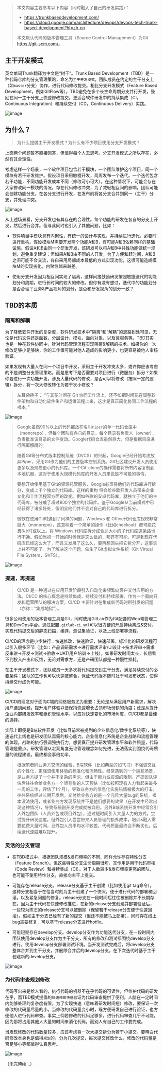 > 本文内容主要参考以下内容（同时融入了自己的研发实践）：
> * <https://trunkbaseddevelopment.com/>
> * <https://cloud.google.com/architecture/devops/devops-tech-trunk-based-development?hl=zh-cn>
> 
> 本文默认代码的版本管理工具（Source Control Management）为Git <https://git-scm.com/>。

## 主干开发模式
英文单词Trunk翻译为中文是“树干”。Trunk Based Development（TBD）是一种代码仓库的分支管理策略，命名为`主干开发模式`。团队成员在约定的主干分支上（如`master`分支）协作，进行代码修改提交。相比分支开发模式（Feature Based Development，例如GitFlow等），TBD避免在多个长生命周期分支并行开发，鼓励在同一主干分支上快速修改提交，更适合软件研发中的持续集成（CI，Continuous Integration）和持续交付（CD，Continuous Delivery）实践。

![image](https://user-images.githubusercontent.com/12379685/190977449-e40a3fac-d540-4625-a1ec-e42de047d078.png)

## 为什么？

> 为什么提倡主干开发模式？为什么有不少项目使用分支开发模式？

上面两个问题暂不直接回答，但值得每个人去思考。分支开发模式之所以存在，必然有其合理性。

考虑这样一个场景，一个软件项目包含若干模块，一个团队维护这个项目，同一个模块有若干研发维护。假设项目采用敏捷开发，两周发布一个迭代。一个迭代包含若干功能，不同功能开发成本不同（修改可小可大）。在这种情况下，可能会存在大家修改同一模块的情况，存在代码修改冲突，为了减轻相互间的影响，团队可能会创建功能分支，在各分支进行开发，在发布前将各分支合并到同一（主干）分支，并处理冲突。

![image](https://user-images.githubusercontent.com/12379685/191155353-1b05cbea-1f14-414d-bc09-f17189fe5c94.png)


从上述场景看，分支开发也有其存在的合理性。每个功能的研发在各自的分支上开发，然后进行合并。但与此同时也引入了其他问题，比如：

* 软件项目中模块具有内聚性，有统一的设计与实现，并持续进行迭代，必要时进行重构。假设模块M需要开发两个功能A和B，有可能A和B依赖同样的基础设施，假设A和B由同一个研发开发，该研发可以将A和B中共性功能做统一规划，避免重复建设；但如果A和B由不同的人开发，为了方便和赶时间，A和B之间可能不会交流，各自采用局部成本最低的方式实现功能，这很可能造成模块M的实现劣化，内聚性越来越差。

* 使用分支开发因为相互间实现了隔离，这样间接鼓励研发按照敏捷迭代的功能划分和周期，进行长时间的较大的修改。但你有没有想过，迭代中的功能划分是否合理？业务&产品视角的划分，是否和研发视角的划分一致？

## TBD的本质

### 隔离和解耦

为了降低软件开发的复杂度，软件研发技术中”隔离“和“解耦”的思路到处可见，无论是代码文件还是函数，分层设计，模块，面向对象，以及微服务等。TBD其实也是一种在软件协同中，针对代码管理流程实现隔离&解耦的技术。如果你的一次修改足够小足够快，你的工作很可能对他人造成的影响更小，也更容易被他人审核验证。

如果发现有大量人在同一个项目中开发，采用主干开发冲突太多，或许你应该考虑的不是调整分支管理策略，而是思考下是否需要对项目进行（微服务）拆分？如果你要进行一次功能开发，涉及大量代码的修改，是否可以将修改（按照一定的逻辑）拆分，将一次大修改转化为若干次小修改？

> 左耳朵耗子：
> “与其花时间在 Git 协同工作流上，还不如把时间花在调整软件架构和自动化软件生产和运维流程上来，这才是真正简化协同工作流程的根本。”

![image](https://user-images.githubusercontent.com/12379685/191154040-f75ef348-c2e6-4692-b4e2-590ea1c4176c.png)


> Google虽然90%以上的代码都放在名叫`Piper`的单一代码仓库中（monorepo），但每个团队有各自的目录，每个目录有负责人（owner），负责批准该目录的文件变动。Google代码仓库虽然巨大，但是根据目录进行隔离解耦的。
> 
> 随着Git等分布式版本控制系统（DVCS）的兴起，Google已经开始考虑放弃Piper，采用Git作为他们的主要版本控制系统。Git社区建议开发人员使用更多以及规模更小的代码库。一个Git-clone的操作需要将所有内容复制到本地机器，这对于使用大规模代码库的开发人员来说是不可能的事情。
> 
> 要想开始使用基于Git的资源托管服务，Google必须将他们的代码库进行拆分，变成上千个独立的代码库。这样的重构 将会给谷歌开发人员带来企业文化和工作流程双方面的改变。例如谷歌的安卓代码库，就独立于他们的主代码库，被分成了超过800个独立的代码库。鉴于Google从当前模式中已经获得了诸多好处，很明显他们并不会对自己的代码库进行拆分。
> 
> 微软在使用Git时遇到了同样的问题，Windows 和 Office代码仓库规模非常巨大（monorepo），这意味着一个简单的操作（比如checkout）都可能花费3小时或以上。将 Windows 代码库拆分成合适大小的子代码库这条路也行不通。假如当初一开始的时候就是这么做的，那还有可能，可是到现在代码库已经这么大了，而且又发展了这么久，要再想回头把它拆分开，这事实上并不可能了。为了解决这个问题，催生了Git虚拟文件系统（Git Virtual File System，GVFS）。

![image](https://user-images.githubusercontent.com/12379685/191153595-8957289f-fd36-4f4e-a6a2-5e66a536cfb5.png)


### 提速，再提速

> CI/CD 是一种通过在应用开发阶段引入自动化来频繁向客户交付应用的方法。CI/CD 的核心概念是持续集成、持续交付和持续部署。作为一个面向开发和运营团队的解决方案，CI/CD 主要针对在集成新代码时所引发的问题（亦称："集成地狱"）。

很多公司使用的版本管理工具是Git，同时使用GitLab作为Git配套的Web端管理工具和DevOps平台。通过配置`.gitlab-ci.yml`可以很方便的开启持续集成&交付，实现代码提交后的静态扫描，编译，测试集验证，以及上线部署等流程。

CI/CD的理念是小步快行：快速修改，快速验证，快速部署。标准化的研发流程可以引入很多环节（比如：产品调研需求->进行需求评审/UI设计->技术评审->需求反串讲->开发->测试->验收->UAT/用户培训->上线），如果研发时间太长，长期看不到投入产出和反馈，无论对需求方，还是产研团队都是一种慢性损耗。

在主干开发模式下，团队成员一天多次将代码提交到主干分支，满足持续交付的必要条件；团队的工作也可以快速被整合，保证代码版本随时处于可发布状态，使得持续交付成为可能。

![image](https://user-images.githubusercontent.com/12379685/190990697-fb67a620-ed93-4301-a1b7-d7eb154e5783.png)

CI/CD的理念对于面向C端的网络服务尤为重要：无论是从满足用户新需求，解决用户遇到问题，提升用户体验以便保持快速增长占领市场份额的角度；还是从提升企业内部研发效率和组织管理水平，以应对快速变化的市场角度，CI/CD都是最佳的选择。

实际上即便是B端软件开发（比如目前常被提到的企业信息化/数字化系统等），快速迭代上线也是研发团队亟需的核心能力。企业信息化系统是企业战略和流程管理的体现，战略的执行强调强执行力。想要真正提升研发管理水平和软件质量，代码管理是重点。研发管理从宏观角度无论管理理念如何先进，无法落实到围绕代码质量的流程建设，最终都会事倍功半。

> 根据笔者同业务方交流的经验，B端软件（比如典型的如飞书）不强调交互的个性化，更强调使用体验的标准化和流畅性。经常遇到的一个尴尬场景，是业务方提了一个并不复杂的需求，但由于能力或资源的限制，产研团队评估后往往会给业务方一个很夸张的人天预估（比如按照现有人力看起来最多一周的工作，评估了1个月），导致业务方的信息化实施热情被极大的打击。往往系统经过长期开发后，交付给业务方的是一个充斥大量bug的系统，根本没法使用，或者业务方发现系统并不是他们想要的效果（在开发中经常出现这种情况），导致系统刚开发完成就被弃用。另外B端系统开发中经常会引入外包团队（人员外包或项目外包），通过短时间引入大量人力的方式，尝试提升研发速度。但外包引入尝尝带来人员管理的额外成本，培训&融入需要花费大量时间，且外包人员平均水平较差，代码质量最终会不断劣化，后续迭代速度难以提升。

### 灵活的分支管理

- 在TBD模式中，根据团队规模&发布频率的不同，同样允许存在特性分支（Feature Branch）。但这些特性分支生命周期很短，其作用是用于代码审核（Code Review）和持续集成（CI）。对于人数较少&发布频率更高的团队，也可能不使用特性分支，直接向主干上提交。

- 可能存在release分支。release分支基于主干创建（比如使用git tag命令）。这种分支相当于在恰当时刻为主干创建了一个快照，便于进行代码的部署和回滚，以及紧急问题的修复。release分支在一段时间后往往被删除并不长期存在。因为主干代码在快速修改推进，在新的release分支创建并部署验证后，一些较为陈旧的release分支可以被删除（保留若干release分支便于快速回滚）。假如主干分支已经有了新的提交（但还不能被马上部署），同时存在线上bug需要修复，可以基于release分支进行hotfix。

- 可能短期存在develop分支。develop分支作为功能迭代分支，在一段时间内团队使用develop分支作为主干分支，所有的修改和测试都围绕develop分支进行，使用develop分支部署测试环境。当开发测试完成后，将develop分支整体合并到主干分支，并删除合并后的develop分支。在下次迭代时基于主干创建新的develop分支。

![image](https://user-images.githubusercontent.com/12379685/191157138-9d98ccf5-f015-441a-8966-3a220d121484.png)

### 为代码审查规划修改

代码写出来是给人看的，执行代码的机器不在乎代码的可读性，但维护代码的研发在乎，而TBD模式提倡的`快速修改快速验`证为代码审查提供了便利。人脑在一定时间内能够处理的复杂度有限，为了实现快速（意味着研发时间短）修改，要保证一次修改的代码量尽量的小。当修改的代码量变小时，既方便研发自己进行验证，也方便他人进行代码审查。事实上倘若修改的代码足够多，进行代码审查几乎不可能，因为那将占用其他人大量的时间来消化代码，而别人有自己的工作要完成。

当发现修改的代码数量较多，应该考虑将一次大提交拆分为若干小提交。要明白代码修改本身也是值得`规划`的，分为几次提交，每次提交修改什么，修改的代码量是否足够小等都值得认真思考。

![image](https://user-images.githubusercontent.com/12379685/191452340-bc8fcfc6-a7bd-470d-927c-889230ea9c84.png)


（未完待续...）

